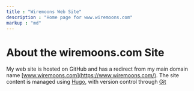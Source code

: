 ```yaml
---
title : "Wiremoons Web Site"
description : "Home page for www.wiremoons.com"
markup : "md"
---
```

# About the wiremoons.com Site

My web site is hosted on GitHub and has a redirect from my main domain name [www.wiremoons.com](https://www.wiremoons.com/). The site content is managed using <a href="https://gohugo.io/">Hugo</a>, with version control through [Git](http://git-scm.com/)


